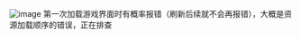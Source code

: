 ![image](https://github.com/hydropot/AvianParadise_Client/assets/130034364/8cfbb108-c5ff-4d93-b3e5-246b4a577f3d)
第一次加载游戏界面时有概率报错（刷新后续就不会再报错），大概是资源加载顺序的错误，正在排查

